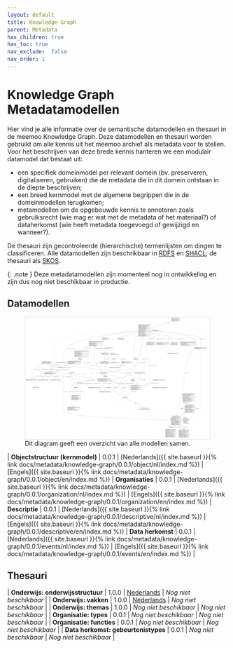 ```yaml
---
layout: default
title: Knowledge Graph
parent: Metadata
has_children: true
has_toc: true
nav_exclude:  false
nav_order: 1
---
```


# Knowledge Graph Metadatamodellen

Hier vind je alle informatie over de semantische datamodellen en thesauri in de meemoo Knowledge Graph.
Deze datamodellen en thesauri worden gebruikt om alle kennis uit het meemoo archief als metadata voor te stellen.
Voor het beschrijven van deze brede kennis hanteren we een modulair datamodel dat bestaat uit:

- een specifiek domeinmodel per relevant domein (bv. preserveren, digitaliseren, gebruiken) die de metadata die in dit domein ontstaan in de diepte beschrijven;
- een breed kernmodel met de algemene begrippen die in de domeinmodellen terugkomen;
- metamodellen om de opgebouwde kennis te annoteren zoals gebruiksrecht (wie mag er wat met de metadata of het materiaal?) of dataherkomst (wie heeft metadata toegevoegd of gewijzigd en wanneer?).

De thesauri zijn gecontroleerde (hierarchische) termenlijsten om dingen te classificeren.
Alle datamodellen zijn beschrikbaar in [RDFS](https://www.w3.org/TR/rdf-schema/) en [SHACL](https://www.w3.org/TR/shacl/); de thesauri als [SKOS](https://www.w3.org/TR/skos-reference/).

{: .note }
Deze metadatamodellen zijn momenteel nog in ontwikkeling en zijn dus nog niet beschikbaar in productie.



## Datamodellen


<figure>
    <div class="wrap">
        <div class="zoom">
            <a href="0.0.1/all/nl/all-diagram.svg" target="_blank" rel="noopener noreferrer">
                <img src="0.0.1/all/nl/all-diagram.svg" />
            </a>
        </div>
    </div>
    <figcaption>Dit diagram geeft een overzicht van alle modellen samen.</figcaption>
</figure>



| **Objectstructuur (kernmodel)** | 0.0.1 | [Nederlands]({{ site.baseurl }}{% link docs/metadata/knowledge-graph/0.0.1/object/nl/index.md %}) | [Engels]({{ site.baseurl }}{% link docs/metadata/knowledge-graph/0.0.1/object/en/index.md %})
| **Organisaties** | 0.0.1 | [Nederlands]({{ site.baseurl }}{% link docs/metadata/knowledge-graph/0.0.1/organization/nl/index.md %}) | [Engels]({{ site.baseurl }}{% link docs/metadata/knowledge-graph/0.0.1/organization/en/index.md %})
| **Descriptie** | 0.0.1 | [Nederlands]({{ site.baseurl }}{% link docs/metadata/knowledge-graph/0.0.1/descriptive/nl/index.md %}) | [Engels]({{ site.baseurl }}{% link docs/metadata/knowledge-graph/0.0.1/descriptive/en/index.md %})
| **Data herkomst** | 0.0.1 | [Nederlands]({{ site.baseurl }}{% link docs/metadata/knowledge-graph/0.0.1/events/nl/index.md %}) | [Engels]({{ site.baseurl }}{% link docs/metadata/knowledge-graph/0.0.1/events/en/index.md %}) |

## Thesauri

| **Onderwijs: onderwijsstructuur** | 1.0.0 | [Nederlands](https://w3id.org/onderwijs-vlaanderen/id/structuur/) | _Nog niet beschikbaar_ |
| **Onderwijs: vakken** | 1.0.0 | [Nederlands](https://w3id.org/onderwijs-vlaanderen/id/vak/) | _Nog niet beschikbaar_ |
| **Onderwijs: themas** | 1.0.0 | _Nog niet beschikbaar_ | _Nog niet beschikbaar_ |
| **Organisatie: types** | 0.0.1 | _Nog niet beschikbaar_ | _Nog niet beschikbaar_ |
| **Organisatie: functies** | 0.0.1 | _Nog niet beschikbaar_ | _Nog niet beschikbaar_ |
| **Data herkomst: gebeurtenistypes** | 0.0.1 | _Nog niet beschikbaar_ | _Nog niet beschikbaar_ |

<style>
.zoom > svg {
    width: 100%;
    height: auto;
    background-color: #fff;
}

.zoom > svg text{
   -webkit-user-select: none;
   -moz-user-select: none;
   -ms-user-select: none;
   user-select: none;
}

.wrap {
  overflow: hidden;
  border: 1px solid #E6E6E6;
}

.zoom {
  position: relative;
}

.zoom:hover {
  transform: scale(2.0); cursor: grab;
}

</style>
<script>
var svg = document.querySelector('svg[zoomAndPan="magnify"]');
var zoomDiv = document.querySelector('.zoom');
zoomDiv.addEventListener('mouseleave', onMouseOutZoomDiv);
if (window.PointerEvent) {
  svg.addEventListener('pointerdown', onPointerDown);
  svg.addEventListener('pointerup', onPointerUp);
  svg.addEventListener('pointerleave', onPointerUp); 
  svg.addEventListener('pointermove', onPointerMove); 
} else {

  svg.addEventListener('mousedown', onPointerDown); 
  svg.addEventListener('mouseup', onPointerUp); 
  svg.addEventListener('mouseleave', onPointerUp); 
  svg.addEventListener('mousemove', onPointerMove); 

  svg.addEventListener('touchstart', onPointerDown);
  svg.addEventListener('touchend', onPointerUp);
  svg.addEventListener('touchmove', onPointerMove); 
}

function getPointFromEvent (event) {
  var point = {x:0, y:0};
  if (event.targetTouches) {
    point.x = event.targetTouches[0].clientX;
    point.y = event.targetTouches[0].clientY;
  } else {
    point.x = event.clientX;
    point.y = event.clientY;
  }
  
  return point;
}

var isPointerDown = false;

var pointerOrigin = {
  x: 0,
  y: 0
};

function onPointerDown(event) {
  isPointerDown = true; 
  
  var pointerPosition = getPointFromEvent(event);
  pointerOrigin.x = pointerPosition.x;
  pointerOrigin.y = pointerPosition.y;
}

var originalViewBoxString = svg.getAttribute('viewBox');
var originalViewBoxList= svg.viewBox.baseVal;

var originalViewBox = {
    x: originalViewBoxList.x,
    y: originalViewBoxList.y,
    width: originalViewBoxList.width,
    height: originalViewBoxList.height
};

var viewBox = structuredClone(originalViewBox);
console.log(viewBox);
var newViewBox = {
  x: 0,
  y: 0
};

var ratio = viewBox.width / svg.getBoundingClientRect().width;
window.addEventListener('resize', function() {
  ratio = viewBox.width / svg.getBoundingClientRect().width;
});

function onPointerMove (event) {
  if (!isPointerDown) {
    return;
  }
  event.preventDefault();

  var pointerPosition = getPointFromEvent(event);

  newViewBox.x = viewBox.x - ((pointerPosition.x - pointerOrigin.x) * ratio);
  newViewBox.y = viewBox.y - ((pointerPosition.y - pointerOrigin.y) * ratio);

  var viewBoxString = `${newViewBox.x} ${newViewBox.y} ${viewBox.width} ${viewBox.height}`;
  svg.setAttribute('viewBox', viewBoxString);
}

function onPointerUp() {
  isPointerDown = false;

  viewBox.x = newViewBox.x;
  viewBox.y = newViewBox.y;
}
function onMouseOutZoomDiv(event) {

  var viewBoxString = structuredClone(originalViewBoxString);
  viewBox.x = 0;
  viewBox.y = 0;
  svg.setAttribute('viewBox', originalViewBoxString);
}

</script>